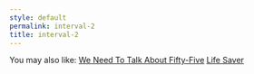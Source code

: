 ```yaml
---
style: default
permalink: interval-2
title: interval-2
---
```

You may also like:
[We Need To Talk About Fifty-Five](http://scp-wiki.net/we-need-to-talk-about-fifty-five)
[Life Saver](http://scp-wiki.net/life-saver)